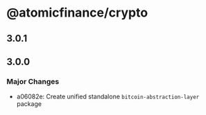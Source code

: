 # @atomicfinance/crypto

## 3.0.1

## 3.0.0

### Major Changes

- a06082e: Create unified standalone `bitcoin-abstraction-layer` package
